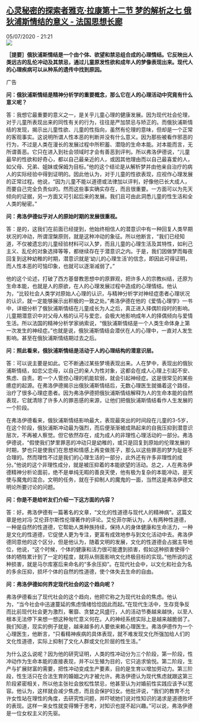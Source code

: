 <!--1593978988000-->
[心灵秘密的探索者雅克·拉康第十二节  梦的解析之七 俄狄浦斯情结的意义 - 法国思想长廊](http://www.rfi.fr//cn/%E6%B3%95%E5%9B%BD/20200705-%E5%BF%83%E7%81%B5%E7%A7%98%E5%AF%86%E7%9A%84%E6%8E%A2%E7%B4%A2%E8%80%85%E9%9B%85%E5%85%8B%C2%B7%E6%8B%89%E5%BA%B7%E7%AC%AC%E5%8D%81%E4%BA%8C%E8%8A%82-%E6%A2%A6%E7%9A%84%E8%A7%A3%E6%9E%90%E4%B9%8B%E4%B8%83-%E4%BF%84%E7%8B%84%E6%B5%A6%E6%96%AF%E6%83%85%E7%BB%93%E7%9A%84%E6%84%8F%E4%B9%89)
------

<div>05/07/2020 - 21:21</div><img src="https://s.rfi.fr/media/display/adbe5244-1574-11ea-9e00-005056a99247/w:310/p:16x9/Lacan_radiofrance.jpg"><p><strong>［提要］俄狄浦斯情结是一个由个体、欲望和禁忌组合成的心理情结。它反映出人类远古的乱伦冲动及其禁忌，通过儿童原发性欲和成年人的梦像表现出来。现代人的心理疾病可以从种系的遗传中找到原因。</strong></p><div class="t-content__body u-clearfix"><div class="m-interstitial"><div class="m-interstitial__ad"><divclass="m-block-ad "data-tms-ad-type="box"data-tms-ad-status="idle"data-tms-ad-pos="1"><div class="m-block-ad__label">广告</div><div class="m-block-ad__content"></div></div></div></div><p><strong>问</strong><strong>：俄狄浦斯情</strong><strong>结</strong><strong>是精神分析学的重要概念，那么它在人的心理活</strong><strong>动</strong><strong>中究竟有什么意</strong><strong>义呢</strong><strong>？</strong></p><p>答：我想它最重要的意义之一，是关乎儿童心理的健康发展。因为现代社会伦理，对于儿童所表现出来的同性有关的行为，往往是严加禁忌与矫正的。而俄狄浦斯情结的发现，揭示出儿童性欲、儿童的性指向，虽然有伦理的意味，但却是一个正常的客观事实。这说明所谓人性本恶的判断并没有什么意义。因为那些被看作邪恶的行为，不过是人类在漫长的发展过程中所积蓄、潜隐的生命本能。对本能而言，无所谓善恶。它只在进入到社会领域时才会有善恶到评判。所以弗洛伊德说，“儿童最早的性欲和好奇心，都以自己最亲近的人，或因其他理由而以自己最喜爱的人，如父母、兄弟、姐妹或保姆为目标。”他的这个结论是从解析梦并由他亲自治疗的病人的实际经验中得到证明的。因此他认为，对于儿童的性欲表现，应视作心理发展的正常过程。他说，“因为儿童不能以道德或法律加以评判，好像他已长大成人，而要自己完全负责似的。然而这些事实确实存在，而且很重要。一方面可以为先天倾向的证据，另一方面又可引起后来的发展。我们且可由此洞悉儿童的性生活和全人类的秘密。”</p><p><strong>问</strong><strong>：弗洛伊德似乎</strong><strong>对</strong><strong>人的原始</strong><strong>时</strong><strong>期的</strong><strong>发</strong><strong>展很重</strong><strong>视</strong><strong>。</strong></p><p>答：是的，这我们在前面已经提到，他始终相信人的潜意识中有一种回复人类早期状况的冲动，所谓涅槃原则，就是这种冲动的象征。所以他断言，“我们已经知道，不仅被遗忘的儿童经验材料可以入梦，而且儿童的心理生活及其特性，如利己主义、乱伦的对象选择等等，都继续存在于潜意识之内。于是，我们因做梦而每夜回复到这种幼稚的时期，潜意识就是‘幼儿的心理生活’的信念，即因此可得证明，而人性本恶的可恼印象，也就可以逐渐减弱了。”</p><p>他的这个论述，打破了西方基督教思想中的原罪观，把许多人的宗教纠结，还原为生命本能，也就是人的原欲，在人的心理发展过程中造成的心理情结。他认为，“比较社会人类学对原始人心理的认识，与精神分析学对神经症患者心理状况的认识，就一定能够展示出积极的一致之处。”弗洛伊德在他的《爱情心理学》一书中，详细分析了俄狄浦斯情结在儿童成长为人之后，真正进入择偶阶段时的影响。儿童期潜意识中对父母人格的认可与爱恋，会极大地影响成年人的择偶倾向与爱情生活。所以法国的精神分析学家纳索说，“俄狄浦斯情结是一个人类生命体身上第一次发生的神经症。”也就是说，俄狄浦斯情结会潜伏在人的心理中，一直对人发生影响。甚至在俄狄浦斯情结期过去之后。</p><p><strong>问</strong><strong>：照此看来，俄狄浦斯情</strong><strong>结</strong><strong>是活</strong><strong>动</strong><strong>于人的心理</strong><strong>结构</strong><strong>的潜意</strong><strong>识层</strong><strong>。</strong></p><p>答：可以说主要是如此。它不断通过某些梦境表现出来。人在梦中，表现出的俄狄浦斯情结，如恋父恋母，以自己的亲人为性对象，这都会在成人心理上引起不安、焦虑、自责。若一个人管控心理的机能软弱，就会引起神经症。这是很常见的某些癔症的起源。在弗洛伊德揭示出俄狄浦斯情结后，无数心理医生就循着这个路径，治疗了很多心理症患者。因为弗洛伊德把俄狄浦斯情结解释为人的生命本能的自然表现，它就清除了许多人的罪恶感的来源，让他们把俄狄浦斯情结看作人生发展的一个阶段。</p><p>在弗洛伊德看来，俄狄浦斯情结影响最大，表现最突出的时间段在儿童的3-5岁，在这个阶段，俄狄浦斯冲动最为强烈，而后便渐渐被成熟起来的自我压抑到潜意识层次，不再被人察觉。但它依然存在，成为成人的非理性心理活动的一部分。弗洛伊德说，“假使我们梦里罪恶的冲动只是幼稚的，或只是回复到原始的伦理发展的时期，梦也只是使我们在思想和情感上再变做孩子，那么以这些罪恶的梦为耻是不合理的。然而理性不过是我们的心理生活的一部分，此外还有许多非理性的成分。”他说的这个非理性成分，就是被压抑着的本能欲望的活动。总之，人在弗洛伊德精神分析论面前，绝不是单纯无暇的善良天使，他有极为复杂的本能冲动，是天使与魔鬼的混合。文明的任务，就在于抑制人的魔鬼的一面，当然这是弗洛伊德文明论所要讨论的问题。</p><p><strong>问</strong><strong>：你是不是</strong><strong>给</strong><strong>听友</strong><strong>们</strong><strong>介</strong><strong>绍</strong><strong>一下</strong><strong>这</strong><strong>方面的内容？</strong></p><p>答：好。弗洛伊德有一篇著名的文章，“文化的性道德与现代人的精神病”。这篇文章是他对冯·艾伦菲尔斯性伦理著作的评论。艾伦菲尔斯认为，人有两种性道德，一种是自然的性道德，它帮助人类种族持续，保持人的身体健康和生命活力，一种是文化的性道德，它促使人更为专注，更富有成效地参与到文化活动中去。弗洛伊德同意他的这个区分，但是他认为，随着文明的发展，文化的性道德会占据主导地位，他说，“这个时候，个体的健康和活力很可能遭到损害，假如这种损害使得个体的牺牲累计到了一定的程度，就将从侧面影响文化终极目标的实现。”他所说的这种损害，就是马尔库塞后来命名的“多余压抑”。在现代社会中，以文化和社会为名的多余压抑，损坏个体的自然的性道德，使个体失去生命的自由。</p><p><strong>问：</strong><strong>弗洛伊德</strong><strong>如何界定现代社会的这个趋向呢？</strong></p><p>弗洛伊德看出了现代社会的这个趋向，他把它称之为现代社会的焦虑。他认为，“当今社会中迅速蔓延的焦虑情绪恰恰因此而起。”在现代生活中，生存竞争反而比前现代社会更为激烈，奢靡、贪婪之风盛行，人的活动节奏越来越快，以至人根本无法停下来想一想这种匆忙意义何在。人的神经系统实际上是越来越脆弱了。我们知道，现实的例子就是，越来越多的人要依来赖心理医生。弗洛伊德作为一个心理医生，他断言，“只看精神疾病的具体表现，就不难发现文化所强加给人们的文化性道德，实际上抑制了文化人群或文化阶层的性生活。”</p><p>为什么这么说呢？因为他的研究证明，人类的性冲动分为三个阶段，第一阶段，性冲动作为生命本能的直接表现，并不以生殖为目的，它只追求愉悦。第二阶段，生产与扩展财富的需要，把性冲动变成生产要素，目的是生育以增加劳动力。第三阶段，性生活只在合法生育的婚姻之内才被允许。弗洛伊德认为现代焦虑就跟这第三阶段紧密相关，所以他主张社会放松性禁忌，他甚至认为对婚前性实践应该予以宽容。他认为，这样就会减少焦虑，而且会保护妇女。他批评说，“我们的教育不允许女性站在理性的角度，去研究性问题，并吓唬她们说对性知识的渴求是道德败坏的表现。这样一来女性就变得懒于思考，对知识也提不起兴趣。”可以说，弗洛伊德是一位女权主义的先驱。</p><p> </p><div class="o-self-promo o-self-promo--nl o-self-promo--hidden" data-selfpromo-newsletter></div><div class="o-self-promo o-self-promo--app o-self-promo--hidden" data-selfpromo-app></div></div>
